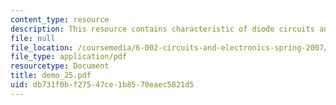```yaml
---
content_type: resource
description: This resource contains characteristic of diode circuits and waveforms.
file: null
file_location: /coursemedia/6-002-circuits-and-electronics-spring-2007/db731f0bf27547ce1b8570eaec5821d5_demo_25.pdf
file_type: application/pdf
resourcetype: Document
title: demo_25.pdf
uid: db731f0b-f275-47ce-1b85-70eaec5821d5
---
```

